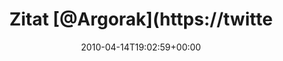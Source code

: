 ---
retweeted: false
source: <a href="http://twitter.com" rel="nofollow">Twitter Web Client</a>
entities:
  hashtags: []
  symbols: []
  user_mentions:
  - name: Florian Gilcher (@skade@hachyderm.io)
    screen_name: Argorak
    indices:
    - '6'
    - '14'
    id_str: '27227212'
    id: '27227212'
  urls: []
display_text_range:
- '0'
- '90'
favorite_count: '0'
id_str: '12178765961'
truncated: false
retweet_count: '0'
id: '12178765961'
created_at: Wed Apr 14 19:02:59 +0000 2010
favorited: false
full_text: 'Zitat [@Argorak](https://twitter.com/Argorak): "was hier am meisten verletzt
  wird, ist wohl die Hand des Schiedsrichters"'
lang: de
tags:
- pesos:twitter
date: '2010-04-14T19:02:59+00:00'
src: https://twitter.com/bascht/status/12178765961
original_url: https://twitter.com/bascht/status/12178765961
type: twitter_tweet
text: 'Zitat [@Argorak](https://twitter.com/Argorak): "was hier am meisten verletzt
  wird, ist wohl die Hand des Schiedsrichters"'
title: Zitat [@Argorak](https://twitte

---